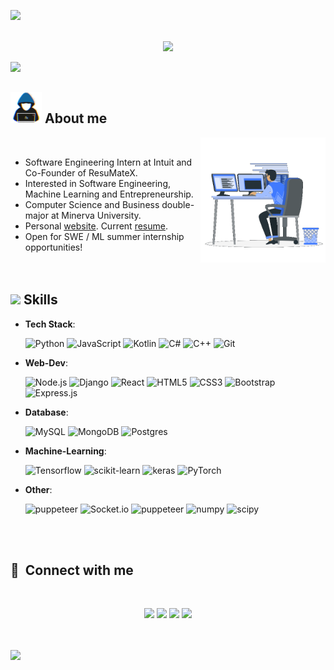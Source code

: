 <img src="https://user-images.githubusercontent.com/73097560/115834477-dbab4500-a447-11eb-908a-139a6edaec5c.gif"><br><br>
<p align="center">
  <a href="https://github.com/DenverCoder1/readme-typing-svg"><img src="https://readme-typing-svg.herokuapp.com?font=Time+New+Roman&color=cyan&size=25&duration=2500&pause=1500&center=true&vCenter=true&width=600&height=70&lines=Hi,+I+am+Kyron+Nyoro!;"></a>
</p>
<img src="https://user-images.githubusercontent.com/73097560/115834477-dbab4500-a447-11eb-908a-139a6edaec5c.gif"><br>

	
## <picture><img src = "https://github.com/0xAbdulKhalid/0xAbdulKhalid/raw/main/assets/mdImages/about_me.gif" width = 50px></picture> **About me**

<picture> <img align="right" src="https://github.com/0xAbdulKhalid/0xAbdulKhalid/raw/main/assets/mdImages/Right_Side.gif" width = 200px></picture>

<br>

- Software Engineering Intern at Intuit and Co-Founder of ResuMateX.
- Interested in Software Engineering, Machine Learning and Entrepreneurship.
- Computer Science and Business double-major at Minerva University.
- Personal [website](https://www.djordjeristic.com). Current [resume](https://drive.google.com/file/d/1P8P8xKvHgzqDjVz7OgxAHqdqvegpM_rw/view?usp=sharing).
- Open for SWE / ML summer internship opportunities!
<br><br><br>


## <img src="https://media2.giphy.com/media/QssGEmpkyEOhBCb7e1/giphy.gif?cid=ecf05e47a0n3gi1bfqntqmob8g9aid1oyj2wr3ds3mg700bl&rid=giphy.gif" width ="25"><b> Skills</b>

<p align="center">

- **Tech Stack**:

    ![Python](https://img.shields.io/badge/Python%20-%2314354C.svg?style=for-the-badge&logo=python&logoColor=white)
    ![JavaScript](https://img.shields.io/badge/JavaScript%20-%23F7DF1E.svg?style=for-the-badge&logo=javascript&logoColor=black)
    ![Kotlin](https://img.shields.io/badge/Kotlin-0095D5?&style=for-the-badge&logo=kotlin&logoColor=white)
    ![C#](https://img.shields.io/badge/C%23-239120?style=for-the-badge&logo=c-sharp&logoColor=white)
    ![C++](https://img.shields.io/badge/C%2B%2B-00599C?style=for-the-badge&logo=c%2B%2B&logoColor=white)
    ![Git](https://img.shields.io/badge/git-%23F05033.svg?style=for-the-badge&logo=git&logoColor=white)

- **Web-Dev**:

   ![Node.js](https://img.shields.io/badge/Node.js-43853D?style=for-the-badge&logo=node.js&logoColor=white)
   ![Django](https://img.shields.io/badge/Django-092E20?style=for-the-badge&logo=django&logoColor=white)
   ![React](https://img.shields.io/badge/react-%2320232a.svg?style=for-the-badge&logo=react&logoColor=%2361DAFB)
   ![HTML5](https://img.shields.io/badge/HTML5%20-%23E34F26.svg?style=for-the-badge&logo=html5&logoColor=white)
   ![CSS3](https://img.shields.io/badge/CSS%20-%231572B6.svg?style=for-the-badge&logo=css3&logoColor=white)
   ![Bootstrap](https://img.shields.io/badge/Bootstrap-563D7C?style=for-the-badge&logo=bootstrap&logoColor=white)
   ![Express.js](https://img.shields.io/badge/Express.js-404D59?style=for-the-badge)


- **Database**:

    ![MySQL](https://img.shields.io/badge/MySQL-00000F?style=for-the-badge&logo=mysql&logoColor=white)
    ![MongoDB](https://img.shields.io/badge/MongoDB-4EA94B?style=for-the-badge&logo=mongodb&logoColor=white)
    ![Postgres](https://img.shields.io/badge/postgres-%23316192.svg?style=for-the-badge&logo=postgresql&logoColor=white)
    
- **Machine-Learning**:
	
    ![Tensorflow](https://img.shields.io/badge/TensorFlow-FF6F00?style=for-the-badge&logo=tensorflow&logoColor=white)
    <img src="https://a11ybadges.com/badge?logo=scikitlearn" alt="scikit-learn" height="28"/>
    <img src="https://a11ybadges.com/badge?logo=keras" alt="keras" height="28"/>
    <img src="https://a11ybadges.com/badge?logo=pytorch" alt="PyTorch" height="28"/>
	
- **Other**:
	
	<img src="https://a11ybadges.com/badge?logo=pandas" alt="puppeteer" height="28"/>
	<img src="https://img.shields.io/badge/Socket.io-black?style=for-the-badge&logo=socket.io&badgeColor=010101" alt="Socket.io" height="28"/>
	<img src="https://a11ybadges.com/badge?logo=puppeteer" alt="puppeteer" height="28"/>
	<img src="https://a11ybadges.com/badge?logo=numpy" alt="numpy" height="28"/>
	<img src="https://a11ybadges.com/badge?logo=scipy" alt="scipy" height="28"/>
</p> 

<br>
<br>




## :link: &nbsp;Connect with me
<br>
<div align="center">
<p align="center">
<a href="https://www.linkedin.com/in/djordjeristic/"><img src="https://img.shields.io/badge/-Djordje%20Ristic-0077B5?style=for-the-badge&logo=Linkedin&logoColor=white"/></a>
<a href="mailto:rist.djordje@gmail.com"><img src="https://img.shields.io/badge/-rist.djordje@gmail.com-D14836?style=for-the-badge&logo=Gmail&logoColor=white"/></a>
<a href="https:djordjeristic.com"><img src="https://img.shields.io/badge/-djordjeristic.com-3423A6?style=for-the-badge&logo=Google-Chrome&logoColor=white"/></a>
<!--<a href="https://twitter.com/itsdjordje"><img src="https://img.shields.io/badge/-itsdjordje-1DA1F2?style=for-the-badge&logo=twitter&logoColor=white"/></a>-->
<a href="https://www.instagram.com/risticcdjordje/"><img src="https://img.shields.io/badge/-risticcdjordje-E4405F?style=for-the-badge&logo=Instagram&logoColor=white"/></a>
</p>
</a>
</div>
<br>
<br>
<img src="https://user-images.githubusercontent.com/73097560/115834477-dbab4500-a447-11eb-908a-139a6edaec5c.gif">

<!--
## <img src="https://media.giphy.com/media/iY8CRBdQXODJSCERIr/giphy.gif" width="35"><b> Github Stats </b>
<div align="center">
<a href="https://github.com/anuraghazra/github-readme-stats">
  <img align="center" src="https://github-readme-stats.vercel.app/api/top-langs/?username=risticdjordje&theme=github_dark&layout=compact" />
</a>
<a href="https://github.com/anuraghazra/github-readme-stats">
  <img align="center" src="https://github-readme-stats.vercel.app/api?username=risticdjordje&include_all_commits=true&show_icons=true&theme=github_dark&hide=contribs&count_private=true" />
</a>
</div>
-->
